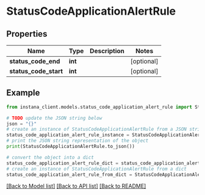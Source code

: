 # StatusCodeApplicationAlertRule


## Properties

Name | Type | Description | Notes
------------ | ------------- | ------------- | -------------
**status_code_end** | **int** |  | [optional] 
**status_code_start** | **int** |  | [optional] 

## Example

```python
from instana_client.models.status_code_application_alert_rule import StatusCodeApplicationAlertRule

# TODO update the JSON string below
json = "{}"
# create an instance of StatusCodeApplicationAlertRule from a JSON string
status_code_application_alert_rule_instance = StatusCodeApplicationAlertRule.from_json(json)
# print the JSON string representation of the object
print(StatusCodeApplicationAlertRule.to_json())

# convert the object into a dict
status_code_application_alert_rule_dict = status_code_application_alert_rule_instance.to_dict()
# create an instance of StatusCodeApplicationAlertRule from a dict
status_code_application_alert_rule_from_dict = StatusCodeApplicationAlertRule.from_dict(status_code_application_alert_rule_dict)
```
[[Back to Model list]](../README.md#documentation-for-models) [[Back to API list]](../README.md#documentation-for-api-endpoints) [[Back to README]](../README.md)


